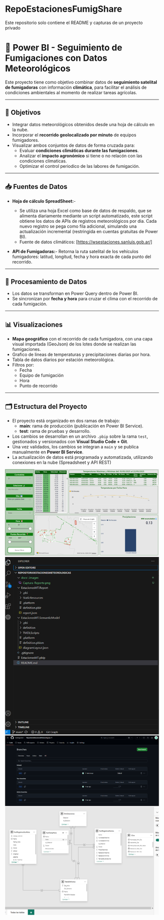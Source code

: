 # RepoEstacionesFumigShare
Este repositorio solo contiene el README y capturas de un proyecto privado

# 🌾 Power BI - Seguimiento de Fumigaciones con Datos Meteorológicos

Este proyecto tiene como objetivo combinar datos de **seguimiento satelital de fumigadoras** con información **climática**,
para facilitar el análisis de condiciones ambientales al momento de realizar tareas agrícolas.

---

## 📌 Objetivos

- Integrar datos meteorológicos obtenidos desde una hoja de cálculo en la nube.
- Incorporar el **recorrido geolocalizado por minuto** de equipos fumigadores.
- Visualizar ambos conjuntos de datos de forma cruzada para:
  - Evaluar **condiciones climáticas durante las fumigaciones**.
  - Analizar el **impacto agronómico** si tiene o no relacón con las condiciones climaticas.
  - Optimizar el control periodico de las labores de fumigación.

---

## 📥 Fuentes de Datos

- **Hoja de cálculo SpreadSheet:**-  
  - Se utiliza una hoja Excel como base de datos de respaldo, que se alimenta diariamente mediante un script automatizado, este script obtiene los datos de APIs de registros meteorológicos por dia.
  Cada nuevo registro se pega como fila adicional, simulando una actualización incremental (restringida en cuentas gratuitas de Power BI).
  - Fuente de datos climáticos: [https://wsestaciones.sanluis.gob.ar/]

- **API de Fumigadoras:**- 
  Retorna la ruta satelital de los vehículos fumigadores: latitud, longitud, fecha y hora exacta de cada punto del recorrido.
  
---

## 🧠 Procesamiento de Datos

- Los datos se transforman en Power Query dentro de Power BI.
- Se sincronizan por **fecha y hora** para cruzar el clima con el recorrido de cada fumigación.

---

## 📊 Visualizaciones

- **Mapa geográfico** con el recorrido de cada fumigadora, con una capa visual importada (GeoJson) de los lotes donde se realizan las fumigaciones.
- Grafico de lineas de temperaturas y precipitaciones diarias por hora.
- Tabla de datos diarios por estación meteorológica.
- Filtros por:
  - Fecha
  - Equipo de fumigación
  - Hora
  - Punto de recorrido

---

## 🗂 Estructura del Proyecto

- El proyecto está organizado en dos ramas de trabajo:
  - **main**: rama de producción (publicación en Power BI Service).
  - **test**: rama de pruebas y desarrollo.
- Los cambios se desarrollan en un archivo `.pbip` sobre la rama `test`, gestionados y versionados con **Visual Studio Code + Git**.
- Una vez validados, los cambios se integran a `main` y se publica manualmente en **Power BI Service**.
- La actualización de datos está programada y automatizada, utilizando conexiones en la nube (Spreadsheet y API REST)

![Reporte](Captura-Reporte.png)
![Estructura del proyecto](Captura-EstructuraProyecto.png)
![Ramas del proyexto](Captura-EstructuraProyecto-Ramas.png)
![Modelo](Modelado.png)


